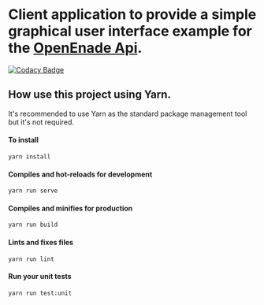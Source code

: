 # Client application to provide a simple graphical user interface example for the [OpenEnade Api](https://github.com/OpenEnade/API).

[![Codacy Badge](https://api.codacy.com/project/badge/Grade/1e8cf44e489b45d1a9ac4770302ab06e)](https://app.codacy.com/app/paulofelipe.feitosa/OpenEnade-ClientApp?utm_source=github.com&utm_medium=referral&utm_content=OpenEnade/OpenEnade-ClientApp&utm_campaign=Badge_Grade_Dashboard)

## How use this project using Yarn.

It's recommended to use Yarn as the standard package management tool but it's not required.

#### To install  
```
yarn install
```
#### Compiles and hot-reloads for development
```
yarn run serve
```
#### Compiles and minifies for production
```
yarn run build
```
#### Lints and fixes files
```
yarn run lint
```
#### Run your unit tests
```
yarn run test:unit
```